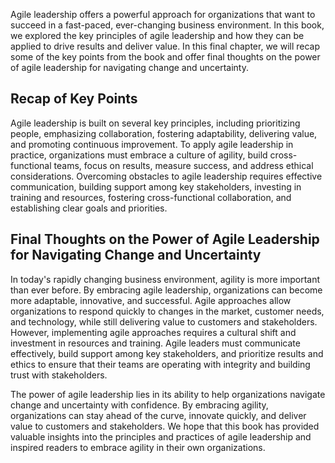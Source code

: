 
Agile leadership offers a powerful approach for organizations that want to succeed in a fast-paced, ever-changing business environment. In this book, we explored the key principles of agile leadership and how they can be applied to drive results and deliver value. In this final chapter, we will recap some of the key points from the book and offer final thoughts on the power of agile leadership for navigating change and uncertainty.

Recap of Key Points
-------------------

Agile leadership is built on several key principles, including prioritizing people, emphasizing collaboration, fostering adaptability, delivering value, and promoting continuous improvement. To apply agile leadership in practice, organizations must embrace a culture of agility, build cross-functional teams, focus on results, measure success, and address ethical considerations. Overcoming obstacles to agile leadership requires effective communication, building support among key stakeholders, investing in training and resources, fostering cross-functional collaboration, and establishing clear goals and priorities.

Final Thoughts on the Power of Agile Leadership for Navigating Change and Uncertainty
-------------------------------------------------------------------------------------

In today's rapidly changing business environment, agility is more important than ever before. By embracing agile leadership, organizations can become more adaptable, innovative, and successful. Agile approaches allow organizations to respond quickly to changes in the market, customer needs, and technology, while still delivering value to customers and stakeholders. However, implementing agile approaches requires a cultural shift and investment in resources and training. Agile leaders must communicate effectively, build support among key stakeholders, and prioritize results and ethics to ensure that their teams are operating with integrity and building trust with stakeholders.

The power of agile leadership lies in its ability to help organizations navigate change and uncertainty with confidence. By embracing agility, organizations can stay ahead of the curve, innovate quickly, and deliver value to customers and stakeholders. We hope that this book has provided valuable insights into the principles and practices of agile leadership and inspired readers to embrace agility in their own organizations.